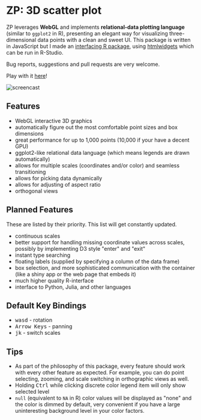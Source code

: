 ZP: 3D scatter plot
===================

ZP leverages **WebGL** and implements **relational-data plotting language**
(similar to `ggplot2` in R), presenting an elegant way for visualizing
three-dimensional data points with a clean and sweet UI. This package is
written in JavaScript but I made an [interfacing R package](https://github.com/w9/zp-r),
using [htmlwidgets](http://www.htmlwidgets.org/) which can be run in R-Studio.

Bug reports, suggestions and pull requests are very welcome.

Play with it [here](http://60g.org/zp)!

![screencast](screencast.gif)

Features
--------

* WebGL interactive 3D graphics
* automatically figure out the most comfortable point sizes and box dimensions
* great performance for up to 1,000 points (10,000 if your have a decent GPU)
* ggplot2-like relational data language (which means legends are drawn automatically)
* allows for multiple scales (coordinates and/or color) and seamless transitioning
* allows for picking data dynamically
* allows for adjusting of aspect ratio
* orthogonal views

Planned Features
----------------

These are listed by their priority. This list will get constantly updated.

* continuous scales
* better support for handling missing coordinate values across scales, possibly by implementing D3 style "enter" and "exit"
* instant type searching
* floating labels (supplied by specifying a column of the data frame)
* box selection, and more sophisticated communication with the container (like a shiny app or the web page that embeds it)
* much higher quality R-interface
* interface to Python, Julia, and other languages

Default Key Bindings
--------------------

* <kbd>w</kbd><kbd>a</kbd><kbd>s</kbd><kbd>d</kbd> - rotation
* <kbd>Arrow Keys</kbd> - panning
* <kbd>j</kbd><kbd>k</kbd> - switch scales

Tips
----

* As part of the philosophy of this package, every feature should work with every
  other feature as expected. For example, you can do point selecting, zooming,
  and scale switching in orthographic views as well.
* Holding <kbd>Ctrl</kbd> while clicking discrete color legend item will only
  show selected level
* `null` (equivalent to `NA` in R) color values will be displayed as "none" and
  the color is dimmed by default, very convenient if you have a large
  uninteresting background level in your color factors.
